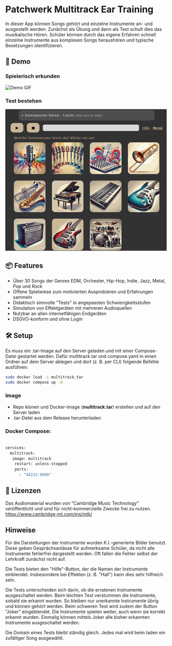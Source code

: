 # Patchwerk Multitrack Ear Training

In dieser App können Songs gehört und einzelne Instrumente an- und ausgestellt werden. Zunächst als Übung und dann als Test schult dies das musikalische Hören. Schüler können durch das eigene Erfahren schnell einzelne Instrumente aus komplexen Songs heraushören und typische Besetzungen identifizieren.


## 🚀 Demo
### Spielerisch erkunden
![Demo GIF](readme_content/multitrack_example.gif)


### Test bestehen
![Demo GIF](readme_content/multitrack_test_example.gif)


## 📦 Features
- Über 30 Songs der Genres EDM, Orchester, Hip-Hop, Indie, Jazz, Metal, Pop und Rock
- Offene Spielwiese zum motivierten Ausprobieren und Erfahrungen sammeln
- Didaktisch sinnvolle "Tests" in angepassten Schwierigkeitsstufen
- Simulation von Effektgeräten mit mehreren Audioquellen
- Nutzbar an allen internetfähigen Endgeräten
- DSGVO-konform und ohne Login



## 🛠️ Setup

Es muss ein .tar-Image auf den Server geladen und mit einer Compose-Datei gestartet werden. Dafür multitrack.tar und compose.yaml in einen Ordner auf dem Server ablegen und dort (z. B. per CLI) folgende Befehle ausführen:

```bash
sudo docker load -i multitrack.tar
sudo docker compose up -d
```

### Image 
- Repo klonen und Docker-Image (**multitrack.tar**) erstellen und auf den Server laden
- .tar-Datei aus dem Release herunterladen


### Docker Compose:
```bash

services:
  multitrack:
   image: multitrack
    restart: unless-stopped
    ports:
      - "44222:8000"
```

## 📄 Lizenzen
Das Audiomaterial wurden von "Cambridge Music Technology" veröffentlicht und sind für nicht-kommerzielle Zwecke frei zu nutzen.
https://www.cambridge-mt.com/ms/mtk/


## Hinweise

Für die Darstellungen der Instrumente wurden K.I.-generierte Bilder benutzt. Diese geben Gesprächsanlässe für aufmerksame Schüler, da nicht alle Instrumente fehlerfrei dargestellt werden. Oft fallen die Fehler selbst der Lehrkraft zunächst nicht auf. 

Die Tests bieten den "Hilfe"-Button, der die Namen der Instrumente einblendet. Insbesondere bei Effekten (z. B. "Hall") kann dies sehr hilfreich sein. 

Die Tests unterscheiden sich darin, ob die erratenen Instrumente ausgeschaltet werden. Beim leichten Test verstummen die Instrumente, sobald sie erkannt wurden. So bleiben nur unerkannte Instrumente übrig und können gehört werden.
Beim schweren Test wird zudem der Button "Joker" eingeblendet. Die Instrumente spielen weiter, auch wenn sie korrekt erkannt wurden. Einmalig können mittels Joker alle bisher erkannten Instrumente ausgeschaltet werden.

Die Domain eines Tests bleibt ständig gleich. Jedes mal wird beim laden ein zufälliger Song ausgewählt.